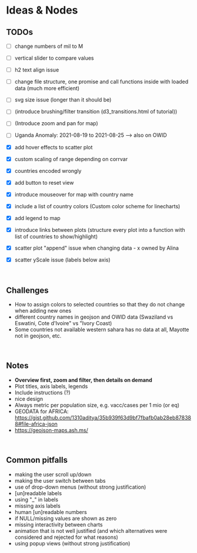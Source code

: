 # Ideas & Nodes

## TODOs
- [ ] change numbers of mil to M
- [ ] vertical slider to compare values
- [ ] h2 text align issue
- [ ] change file structure, one promise and call functions inside with loaded data (much more efficient)
- [ ] svg size issue (longer than it should be)
- [ ] (introduce brushing/filter transition (d3_transitions.html of tutorial))
- [ ] (Introduce zoom and pan for map)
- [ ] Uganda Anomaly: 2021-08-19 to 2021-08-25 --> also on OWID
- [x] add hover effects to scatter plot
- [x] custom scaling of range depending on corrvar
- [x] countries encoded wrongly
- [x] add button to reset view
- [x] introduce mouseover for map with country name
- [x] include a list of country colors (Custom color scheme for linecharts)
- [x] add legend to map
- [x] introduce links between plots (structure every plot into a function with list of countries to show/highlight)
- [x] scatter plot "append" issue when changing data - x owned by Alina
- [x] scatter yScale issue (labels below axis)


</br>


## Challenges
- How to assign colors to selected countries so that they do not change when adding new ones
- different country names in geojson and OWID data (Swaziland vs Eswatini, Cote d'Ivoire" vs "Ivory Coast)
- Some countries not available western sahara has no data at all, Mayotte not in geojson, etc.

</br>


## Notes
- **Overview first, zoom and filter, then details on demand**
- Plot titles, axis labels, legends
- Include instructions  (?)
- nice design
- Always metric per population size, e.g. vacc/cases per 1 mio (or eq)
- GEODATA for AFRICA: https://gist.github.com/1310aditya/35b939f63d9bf7fbafb0ab28eb878388#file-africa-json
- https://geojson-maps.ash.ms/

</br>


## Common pitfalls
- making the user scroll up/down
- making the user switch between tabs
- use of drop-down menus (without strong justification)
- [un]readable labels
- using "_" in labels
- missing axis labels
- human [un]readable numbers
- if NULL/missing values are shown as zero
- missing interactivity between charts
- animation that is not well justified (and which alternatives were considered and rejected for what reasons)
- using popup views (without strong justification)

